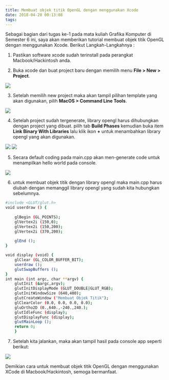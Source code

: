 ```yaml
---
title: Membuat objek titik OpenGL dengan menggunakan Xcode
date: 2018-04-28 00:13:08
tags:
---
```


Sebagai bagian dari tugas ke-1 pada mata kuliah Grafika Komputer di Semester 6 ini, saya akan memberikan tutorial membuat objek titik OpenGL dengan menggunakan Xcode.
Berikut Langkah-Langkahnya :

1. Pastikan software xcode sudah terinstall pada perangkat Macbook/Hackintosh anda.

2. Buka xcode dan buat project baru dengan memilih menu **File > New > Project**.
<img src="https://github.com/iwanbazz/iwanbazz.github.io/blob/master/img/new_project.png">

3. Setelah memilih new project maka akan tampil pilihan template yang akan digunakan, pilih **MacOS > Command Line Tools**.
<img src="https://github.com/iwanbazz/iwanbazz.github.io/blob/master/img/command_line_tools.png">

4. Setelah project sudah tergenerate, library opengl harus dihubungkan dengan project yang dibuat. pilih tab **Build Phases** kemudian buka item **Link Binary With Libraries** lalu klik ikon **+** untuk menambahkan library opengl yang akan digunakan.
<img src="https://github.com/iwanbazz/iwanbazz.github.io/blob/master/img/link_opengl.png">
<img src="https://github.com/iwanbazz/iwanbazz.github.io/blob/master/img/lib_opengl.png">

5. Secara default coding pada main.cpp akan men-generate code untuk menampilkan hello world pada console.
<img src="https://github.com/iwanbazz/iwanbazz.github.io/blob/master/img/default_main.png">

6. untuk membuat objek titik dengan library opengl maka main.cpp harus diubah dengan memanggil library opengl yang sudah kita hubungkan sebelumnya.

``` bash
#include <GLUT/glut.h>
void userdraw () {
    
    glBegin (GL_POINTS);
    glVertex2i (150,0);
    glVertex2i (150,200);
    glVertex2i (370,200);
    
    glEnd ();
}

void display (void) {
    glClear (GL_COLOR_BUFFER_BIT);
    userdraw ();
    glutSwapBuffers ();
}
int main (int argc, char **argv) {
    glutInit (&argc,argv);
    glutInitDisplayMode (GLUT_DOUBLE|GLUT_RGB);
    glutInitWindowSize (640,480);
    glutCreateWindow ("Membuat Objek Titik");
    glClearColor (0.0, 0.0, 0.0, 0.0);
    gluOrtho2D (0.,640.,-240.,240.);
    glutIdleFunc (display);
    glutDisplayFunc (display);
    glutMainLoop ();
    return 0;
    }
```

7. Setelah kita jalankan, maka akan tampil hasil pada console app seperti berikut:
<img src="https://github.com/iwanbazz/iwanbazz.github.io/blob/master/img/result.png">

Demikian cara untuk membuat objek titik OpenGL dengan menggunakan XCode di Macbook/Hackintosh, semoga bermanfaat.